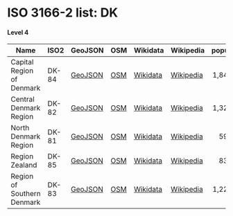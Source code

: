 # ISO 3166-2 list: DK


#### Level 4
Name | ISO2 | GeoJSON | OSM | Wikidata | Wikipedia | population 
--- | --- | --- | --- | --- | --- | --: 
Capital Region of Denmark | DK-84 | [GeoJSON](../../export/geojson/q8/iso2/DK/DK-84.geojson) | [OSM](https://www.openstreetmap.org/relation/1320608) | [Wikidata](https://www.wikidata.org/wiki/Q26073) | [Wikipedia](http://en.wikipedia.org/wiki/da%3ARegion%20Hovedstaden) | 1,848,989
Central Denmark Region | DK-82 | [GeoJSON](../../export/geojson/q8/iso2/DK/DK-82.geojson) | [OSM](https://www.openstreetmap.org/relation/1319935) | [Wikidata](https://www.wikidata.org/wiki/Q26586) | [Wikipedia](http://en.wikipedia.org/wiki/da%3ARegion%20Midtjylland) | 1,326,913
North Denmark Region | DK-81 | [GeoJSON](../../export/geojson/q8/iso2/DK/DK-81.geojson) | [OSM](https://www.openstreetmap.org/relation/1319936) | [Wikidata](https://www.wikidata.org/wiki/Q26067) | [Wikipedia](http://en.wikipedia.org/wiki/da%3ARegion%20Nordjylland) | 590,580
Region Zealand | DK-85 | [GeoJSON](../../export/geojson/q8/iso2/DK/DK-85.geojson) | [OSM](https://www.openstreetmap.org/relation/1320370) | [Wikidata](https://www.wikidata.org/wiki/Q26589) | [Wikipedia](http://en.wikipedia.org/wiki/da%3ARegion%20Sj%C3%A6lland) | 837,087
Region of Southern Denmark | DK-83 | [GeoJSON](../../export/geojson/q8/iso2/DK/DK-83.geojson) | [OSM](https://www.openstreetmap.org/relation/1319978) | [Wikidata](https://www.wikidata.org/wiki/Q26061) | [Wikipedia](http://en.wikipedia.org/wiki/da%3ARegion%20Syddanmark) | 1,223,894
